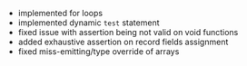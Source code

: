 - implemented for loops
- implemented dynamic `test` statement
- fixed issue with assertion being not valid on void functions
- added exhaustive assertion on record fields assignment
- fixed miss-emitting/type override of arrays
